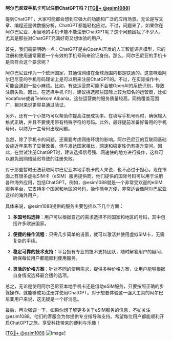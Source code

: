 **阿尔巴尼亚手机卡可以注册ChatGPT吗？[[TG💪+ @esim1088](https://t.me/s/esim1088)]**

提到ChatGPT，大家可能都会想到它强大的功能和广泛的应用场景。无论是写文章、编程还是做数据分析，ChatGPT都能轻松应对。不过，问题来了，如果你在阿尔巴尼亚，用当地的手机卡能不能注册ChatGPT呢？这个问题困扰了不少人，尤其是那些对ChatGPT充满好奇又想体验的用户。

首先，我们需要明确一点：ChatGPT是由OpenAI开发的人工智能语言模型，它的注册和使用通常需要一个有效的手机号码来验证身份。那么，阿尔巴尼亚的手机卡是否符合这个要求呢？

阿尔巴尼亚作为一个欧洲国家，其通信网络在全球范围内都是联通的。这意味着阿尔巴尼亚的手机号码理论上是可以用来注册ChatGPT的。不过，在实际操作中，可能会遇到一些小麻烦。比如，有些运营商可能不会被OpenAI的系统识别，导致注册失败。因此，在选择手机卡时，建议挑选那些国际上较为知名的运营商，比如Vodafone或者Telekom Albania。这些运营商的服务质量较高，网络覆盖范围广，相对来说更容易通过验证。

另外，还有一个小技巧可以帮助你提高注册成功率。在填写手机号码时，确保输入格式正确，并且不要使用带有特殊字符的号码。此外，最好提前准备好备用的手机号码，以防万一主号码出现问题。

当然，除了手机卡的问题，还需要考虑网络环境的影响。阿尔巴尼亚的互联网基础设施近年来有了显著改善，但与发达国家相比，网速和稳定性仍有提升空间。因此，在尝试注册ChatGPT时，建议选择信号强、网速快的地方进行操作，这样可以避免因网络延迟导致的注册失败。

对于那些暂时无法获取阿尔巴尼亚本地手机卡的人来说，也不必过于担心。现在市面上有很多虚拟SIM卡（eSIM）服务提供商，他们提供的国际号码可以用于注册各种海外应用，包括ChatGPT。例如，@esim1088就是一个非常受欢迎的eSIM服务平台，它支持多个国家和地区的号码，操作简单方便，非常适合像阿尔巴尼亚这样的海外用户。

具体来说，@esim1088提供的服务主要包括以下几个方面：

1. **多国号码选择**：用户可以根据自己的需求选择不同国家和地区的号码，其中包括许多欧洲国家。
   
2. **便捷的操作流程**：只需几步简单的设置，就可以激活并使用虚拟SIM卡，无需复杂的手续。
   
3. **稳定可靠的技术支持**：平台拥有专业的技术支持团队，随时解答用户的疑问，确保每位用户都能顺利使用服务。

4. **灵活的价格方案**：针对不同的使用需求，提供多种价格方案，让用户能够根据自身情况选择最合适的选项。

总之，无论是使用阿尔巴尼亚本地手机卡还是借助eSIM服务，只要按照正确的步骤操作，就能够成功注册并使用ChatGPT。对于想要体验这一强大工具的阿尔巴尼亚用户来说，这无疑是一个好消息。

最后，再次强调一下，如果你想了解更多关于eSIM服务的信息，不妨关注@esim1088，他们的客服会为你提供专业指导和支持。希望每位用户都能顺利开启ChatGPT之旅，享受科技带来的便利与乐趣！

[[TG💪+ @esim1088](https://t.me/s/esim1088) ![Image](https://i.postimg.cc/4NQfJmqS/Snipaste-2025-05-13-00-14-12.png)]